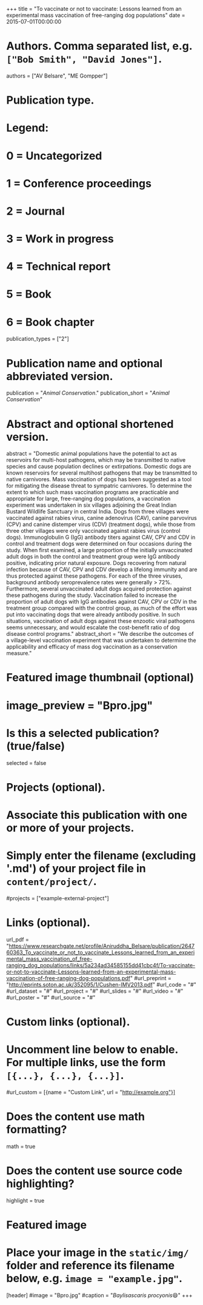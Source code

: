 +++
title = "To vaccinate or not to vaccinate: Lessons learned from an experimental mass vaccination of free-ranging dog populations"
date = 2015-07-01T00:00:00

# Authors. Comma separated list, e.g. `["Bob Smith", "David Jones"]`.
authors = ["AV Belsare", "ME Gompper"]

# Publication type.
# Legend:
# 0 = Uncategorized
# 1 = Conference proceedings
# 2 = Journal
# 3 = Work in progress
# 4 = Technical report
# 5 = Book
# 6 = Book chapter
publication_types = ["2"]

# Publication name and optional abbreviated version.
publication = "*Animal Conservation*."
publication_short = "*Animal Conservation*"

# Abstract and optional shortened version.
abstract = "Domestic animal populations have the potential to act as reservoirs for multi-host pathogens, which may be transmitted to native species and cause population declines or extirpations. Domestic dogs are known reservoirs for several multihost pathogens that may be transmitted to native carnivores. Mass vaccination of dogs has been suggested as a tool for mitigating the disease threat to sympatric carnivores. To determine the extent to which such mass vaccination programs are practicable and appropriate for large, free-ranging dog populations, a vaccination experiment was undertaken in six villages adjoining the Great Indian Bustard Wildlife Sanctuary in central India. Dogs from three villages were vaccinated against rabies virus, canine adenovirus (CAV), canine parvovirus (CPV) and canine distemper virus (CDV) (treatment dogs), while those from three other villages were only vaccinated against rabies virus (control dogs). Immunoglobulin G (IgG) antibody titers against CAV, CPV and CDV in control and treatment dogs were determined on four occasions during the study. When first examined, a large proportion of the initially unvaccinated adult dogs in both the control and treatment group were IgG antibody positive, indicating prior natural exposure. Dogs recovering from natural infection because of CAV, CPV and CDV develop a lifelong immunity and are thus protected against these pathogens. For each of the three viruses, background antibody seroprevalence rates were generally > 72%. Furthermore, several unvaccinated adult dogs acquired protection against these pathogens during the study. Vaccination failed to increase the proportion of adult dogs with IgG antibodies against CAV, CPV or CDV in the treatment group compared with the control group, as much of the effort was put into vaccinating dogs that were already antibody positive. In such situations, vaccination of adult dogs against these enzootic viral pathogens seems unnecessary, and would escalate the cost-benefit ratio of dog disease control programs."
abstract_short = "We describe the outcomes of a village-level vaccination experiment that was undertaken to determine the applicability and efficacy of mass dog vaccination as a conservation measure."

# Featured image thumbnail (optional)
# image_preview = "Bpro.jpg"

# Is this a selected publication? (true/false)
selected = false

# Projects (optional).
#   Associate this publication with one or more of your projects.
#   Simply enter the filename (excluding '.md') of your project file in `content/project/`.
#projects = ["example-external-project"]

# Links (optional).
url_pdf = "https://www.researchgate.net/profile/Aniruddha_Belsare/publication/264760363_To_vaccinate_or_not_to_vaccinate_Lessons_learned_from_an_experimental_mass_vaccination_of_free-ranging_dog_populations/links/5a234ad34585155dd41cbc4f/To-vaccinate-or-not-to-vaccinate-Lessons-learned-from-an-experimental-mass-vaccination-of-free-ranging-dog-populations.pdf"
#url_preprint = "http://eprints.soton.ac.uk/352095/1/Cushen-IMV2013.pdf"
#url_code = "#"
#url_dataset = "#"
#url_project = "#"
#url_slides = "#"
#url_video = "#"
#url_poster = "#"
#url_source = "#"

# Custom links (optional).
#   Uncomment line below to enable. For multiple links, use the form `[{...}, {...}, {...}]`.
#url_custom = [{name = "Custom Link", url = "http://example.org"}]

# Does the content use math formatting?
math = true

# Does the content use source code highlighting?
highlight = true

# Featured image
# Place your image in the `static/img/` folder and reference its filename below, e.g. `image = "example.jpg"`.
[header]
#image = "Bpro.jpg"
#caption = "*Baylisascaris procyonis*:smile:"
+++
